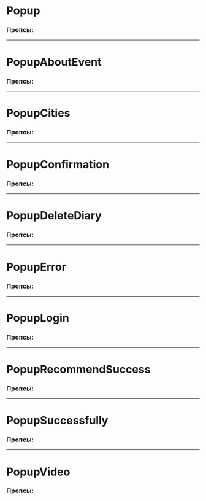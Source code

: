 # Popup
### Пропсы:

---

# PopupAboutEvent
### Пропсы:

---

# PopupCities
### Пропсы:

---

# PopupConfirmation
### Пропсы:

---

# PopupDeleteDiary
### Пропсы:

---

# PopupError
### Пропсы:

---

# PopupLogin
### Пропсы:

---

# PopupRecommendSuccess
### Пропсы:

---

# PopupSuccessfully
### Пропсы:

---

# PopupVideo
### Пропсы:
